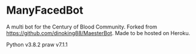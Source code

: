 # ManyFacedBot
A multi bot for the Century of Blood Community. Forked from https://github.com/dinoking88/MaesterBot. Made to be hosted on Heroku.

Python v3.8.2
praw v7.1.1

